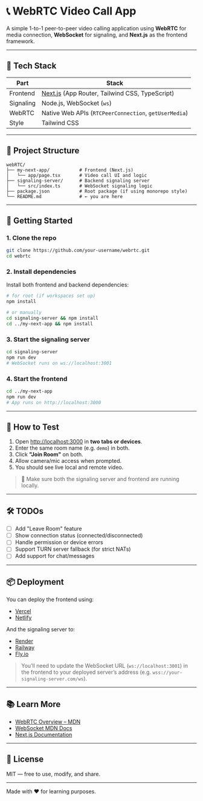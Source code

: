 # 📞 WebRTC Video Call App

A simple 1-to-1 peer-to-peer video calling application using **WebRTC** for media connection, **WebSocket** for signaling, and **Next.js** as the frontend framework.

---

## 🧱 Tech Stack

| Part       | Stack                         |
|------------|-------------------------------|
| Frontend   | [Next.js](https://nextjs.org) (App Router, Tailwind CSS, TypeScript) |
| Signaling  | Node.js, WebSocket (`ws`)     |
| WebRTC     | Native Web APIs (`RTCPeerConnection`, `getUserMedia`) |
| Style      | Tailwind CSS                  |

---

## 📁 Project Structure

```
webRTC/
├── my-next-app/           # Frontend (Next.js)
│   └── app/page.tsx       # Video call UI and logic
├── signaling-server/      # Backend signaling server
│   └── src/index.ts       # WebSocket signaling logic
├── package.json           # Root package (if using monorepo style)
└── README.md              # ← you are here
```

---

## 🚀 Getting Started

### 1. Clone the repo

```bash
git clone https://github.com/your-username/webrtc.git
cd webrtc
```

### 2. Install dependencies

Install both frontend and backend dependencies:

```bash
# for root (if workspaces set up)
npm install

# or manually
cd signaling-server && npm install
cd ../my-next-app && npm install
```

### 3. Start the signaling server

```bash
cd signaling-server
npm run dev
# WebSocket runs on ws://localhost:3001
```

### 4. Start the frontend

```bash
cd ../my-next-app
npm run dev
# App runs on http://localhost:3000
```

---

## 🧪 How to Test

1. Open [http://localhost:3000](http://localhost:3000) in **two tabs or devices**.
2. Enter the same room name (e.g. `demo`) in both.
3. Click **"Join Room"** on both.
4. Allow camera/mic access when prompted.
5. You should see live local and remote video.

> 📌 Make sure both the signaling server and frontend are running locally.

---

## 🛠 TODOs

* [ ] Add "Leave Room" feature
* [ ] Show connection status (connected/disconnected)
* [ ] Handle permission or device errors
* [ ] Support TURN server fallback (for strict NATs)
* [ ] Add support for chat/messages

---

## 📦 Deployment

You can deploy the frontend using:
- [Vercel](https://vercel.com)
- [Netlify](https://netlify.com)

And the signaling server to:
- [Render](https://render.com)
- [Railway](https://railway.app)
- [Fly.io](https://fly.io)

> You’ll need to update the WebSocket URL (`ws://localhost:3001`) in the frontend to your deployed server’s address (e.g. `wss://your-signaling-server.com/ws`).

---

## 📚 Learn More

- [WebRTC Overview – MDN](https://developer.mozilla.org/en-US/docs/Web/API/WebRTC_API)
- [WebSocket MDN Docs](https://developer.mozilla.org/en-US/docs/Web/API/WebSocket)
- [Next.js Documentation](https://nextjs.org/docs)

---

## 🪪 License

MIT — free to use, modify, and share.

---

Made with ❤️ for learning purposes.
